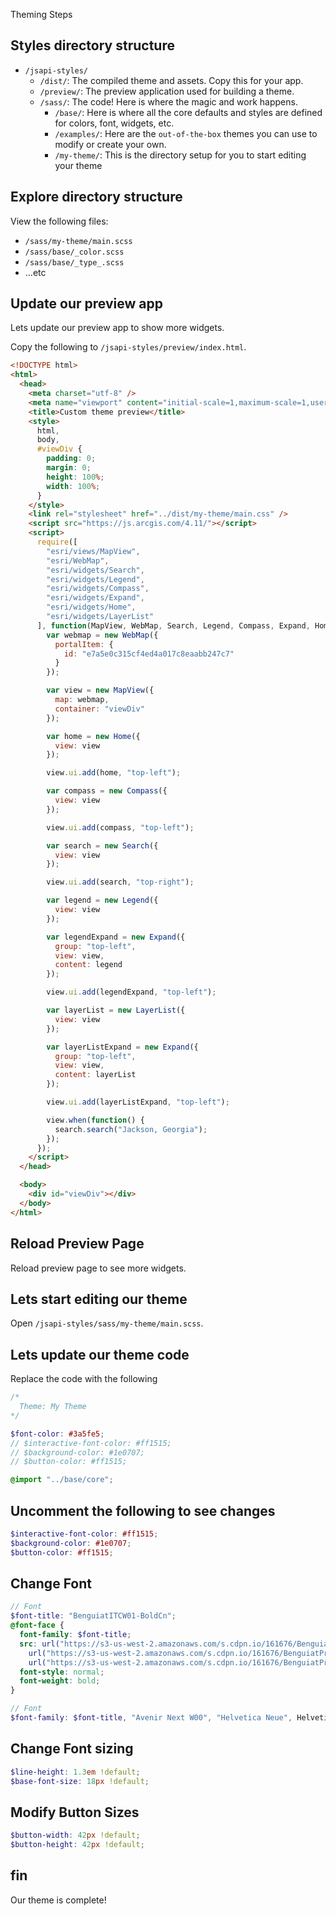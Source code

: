 Theming Steps

## Styles directory structure

- `/jsapi-styles/`
  - `/dist/`: The compiled theme and assets. Copy this for your app.
  - `/preview/`: The preview application used for building a theme.
  - `/sass/`: The code! Here is where the magic and work happens.
    - `/base/`: Here is where all the core defaults and styles are defined for colors, font, widgets, etc.
    - `/examples/`: Here are the `out-of-the-box` themes you can use to modify or create your own.
    - `/my-theme/`: This is the directory setup for you to start editing your theme

## Explore directory structure

View the following files:

- `/sass/my-theme/main.scss`
- `/sass/base/_color.scss`
- `/sass/base/_type_.scss`
- ...etc

## Update our preview app

Lets update our preview app to show more widgets.

Copy the following to `/jsapi-styles/preview/index.html`.

```html
<!DOCTYPE html>
<html>
  <head>
    <meta charset="utf-8" />
    <meta name="viewport" content="initial-scale=1,maximum-scale=1,user-scalable=no" />
    <title>Custom theme preview</title>
    <style>
      html,
      body,
      #viewDiv {
        padding: 0;
        margin: 0;
        height: 100%;
        width: 100%;
      }
    </style>
    <link rel="stylesheet" href="../dist/my-theme/main.css" />
    <script src="https://js.arcgis.com/4.11/"></script>
    <script>
      require([
        "esri/views/MapView",
        "esri/WebMap",
        "esri/widgets/Search",
        "esri/widgets/Legend",
        "esri/widgets/Compass",
        "esri/widgets/Expand",
        "esri/widgets/Home",
        "esri/widgets/LayerList"
      ], function(MapView, WebMap, Search, Legend, Compass, Expand, Home, LayerList) {
        var webmap = new WebMap({
          portalItem: {
            id: "e7a5e0c315cf4ed4a017c8eaabb247c7"
          }
        });

        var view = new MapView({
          map: webmap,
          container: "viewDiv"
        });

        var home = new Home({
          view: view
        });

        view.ui.add(home, "top-left");

        var compass = new Compass({
          view: view
        });

        view.ui.add(compass, "top-left");

        var search = new Search({
          view: view
        });

        view.ui.add(search, "top-right");

        var legend = new Legend({
          view: view
        });

        var legendExpand = new Expand({
          group: "top-left",
          view: view,
          content: legend
        });

        view.ui.add(legendExpand, "top-left");

        var layerList = new LayerList({
          view: view
        });

        var layerListExpand = new Expand({
          group: "top-left",
          view: view,
          content: layerList
        });

        view.ui.add(layerListExpand, "top-left");

        view.when(function() {
          search.search("Jackson, Georgia");
        });
      });
    </script>
  </head>

  <body>
    <div id="viewDiv"></div>
  </body>
</html>
```

## Reload Preview Page

Reload preview page to see more widgets.

## Lets start editing our theme

Open `/jsapi-styles/sass/my-theme/main.scss`.

## Lets update our theme code

Replace the code with the following

```scss
/*
  Theme: My Theme
*/

$font-color: #3a5fe5;
// $interactive-font-color: #ff1515;
// $background-color: #1e0707;
// $button-color: #ff1515;

@import "../base/core";
```

## Uncomment the following to see changes

```scss
$interactive-font-color: #ff1515;
$background-color: #1e0707;
$button-color: #ff1515;
```

## Change Font

```scss
// Font
$font-title: "BenguiatITCW01-BoldCn";
@font-face {
  font-family: $font-title;
  src: url("https://s3-us-west-2.amazonaws.com/s.cdpn.io/161676/BenguiatProITC-BoldCond.eot") format("embedded-opentype"),
    url("https://s3-us-west-2.amazonaws.com/s.cdpn.io/161676/BenguiatProITC-BoldCond.woff") format("woff"),
    url("https://s3-us-west-2.amazonaws.com/s.cdpn.io/161676/BenguiatProITC-BoldCond.ttf") format("truetype");
  font-style: normal;
  font-weight: bold;
}

// Font
$font-family: $font-title, "Avenir Next W00", "Helvetica Neue", Helvetica, Arial, sans-serif !default;
```

## Change Font sizing

```scss
$line-height: 1.3em !default;
$base-font-size: 18px !default;
```

## Modify Button Sizes

```scss
$button-width: 42px !default;
$button-height: 42px !default;
```

## fin

Our theme is complete!
